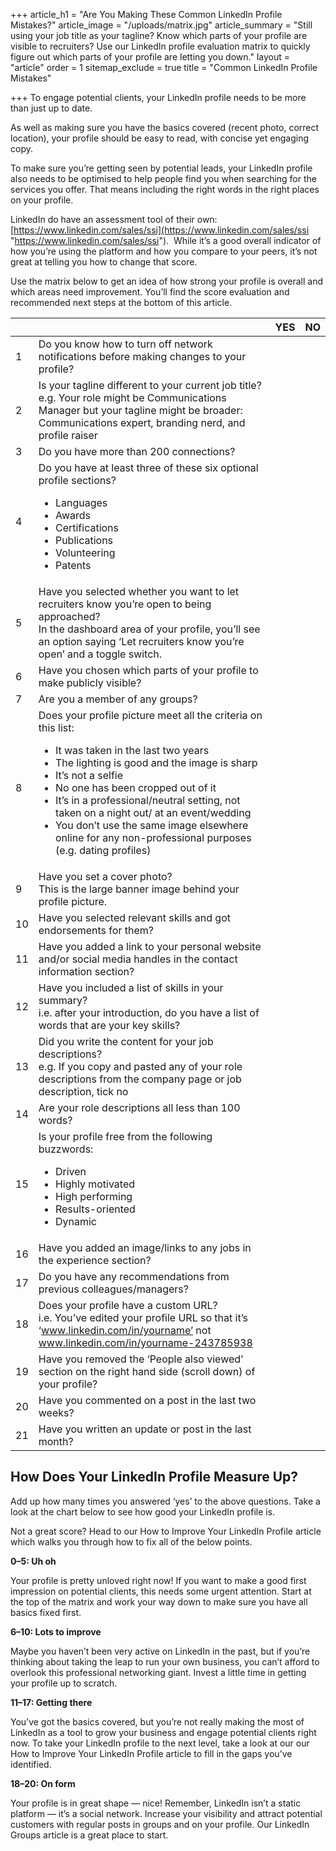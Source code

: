 +++
article_h1 = "Are You Making These Common LinkedIn Profile Mistakes?"
article_image = "/uploads/matrix.jpg"
article_summary = "Still using your job title as your tagline? Know which parts of your profile are visible to recruiters? Use our LinkedIn profile evaluation matrix to quickly figure out which parts of your profile are letting you down."
layout = "article"
order = 1
sitemap_exclude = true
title = "Common LinkedIn Profile Mistakes"

+++
To engage potential clients, your LinkedIn profile needs to be more than just up to date.

As well as making sure you have the basics covered (recent photo, correct location), your profile should be easy to read, with concise yet engaging copy.

To make sure you’re getting seen by potential leads, your LinkedIn profile also needs to be optimised to help people find you when searching for the services you offer. That means including the right words in the right places on your profile.

LinkedIn do have an assessment tool of their own: [https://www.linkedin.com/sales/ssi](https://www.linkedin.com/sales/ssi "https://www.linkedin.com/sales/ssi").  While it’s a good overall indicator of how you’re using the platform and how you compare to your peers, it’s not great at telling you how to change that score.

Use the matrix below to get an idea of how strong your profile is overall and which areas need improvement. You’ll find the score evaluation and recommended next steps at the bottom of this article.

|     |     | YES | NO  |
| --- | --- | --- | --- |
| 1 | Do you know how to turn off network notifications before making changes to your profile? | | |
| 2 | Is your tagline different to your current job title?<br>e.g. Your role might be Communications Manager but your tagline might be broader: Communications expert, branding nerd, and profile raiser | | |
| 3 | Do you have more than 200 connections? | | |
| 4 | Do you have at least three of these six optional profile sections?<br><ul><li>Languages</li><li>Awards</li><li>Certifications</li><li>Publications</li><li>Volunteering</li><li>Patents</li></ul> | | |
| 5 | Have you selected whether you want to let recruiters know you’re open to being approached?<br>In the dashboard area of your profile, you’ll see an option saying ‘Let recruiters know you’re open’ and a toggle switch. | | |
| 6 | Have you chosen which parts of your profile to make publicly visible? | | |
| 7 | Are you a member of any groups? | | |
| 8 | Does your profile picture meet all the criteria on this list:<br><ul><li>It was taken in the last two years</li><li>The lighting is good and the image is sharp</li><li>It’s not a selfie</li><li>No one has been cropped out of it</li><li>It’s in a professional/neutral setting, not taken on a night out/ at an event/wedding</li><li>You don’t use the same image elsewhere online for any non-professional purposes (e.g. dating profiles)</li></ul> | | |
| 9 | Have you set a cover photo?<br>This is the large banner image behind your profile picture. | | |
| 10 | Have you selected relevant skills and got endorsements for them? | | |
| 11 | Have you added a link to your personal website and/or social media handles in the contact information section? | | |
| 12 | Have you included a list of skills in your summary?<br>i.e. after your introduction, do you have a list of words that are your key skills? | | |
| 13 | Did you write the content for your job descriptions?<br>e.g. If you copy and pasted any of your role descriptions from the company page or job description, tick no | | |
| 14 | Are your role descriptions all less than 100 words? | | |
| 15 | Is your profile free from the following buzzwords:<br><ul><li>Driven</li><li>Highly motivated</li><li>High performing</li><li>Results-oriented</li><li>Dynamic</li></ul>| | |
| 16 | Have you added an image/links to any jobs in the experience section? | | |
| 17 | Do you have any recommendations from previous colleagues/managers? | | |
| 18 | Does your profile have a custom URL?<br>i.e. You’ve edited your profile URL so that it’s ‘www.linkedin.com/in/yourname’ not www.linkedin.com/in/yourname-243785938| | |
| 19 | Have you removed the ‘People also viewed’ section on the right hand side (scroll down) of your profile? | | |
| 20 | Have you commented on a post in the last two weeks? | | |
| 21 | Have you written an update or post in the last month? | | |

## How Does Your LinkedIn Profile Measure Up?

Add up how many times you answered ‘yes’ to the above questions. Take a look at the chart below to see how good your LinkedIn profile is.

Not a great score? Head to our How to Improve Your LinkedIn Profile article which walks you through how to fix all of the below points.

**0–5: Uh oh**

Your profile is pretty unloved right now! If you want to make a good first impression on potential clients, this needs some urgent attention. Start at the top of the matrix and work your way down to make sure you have all basics fixed first.

**6–10: Lots to improve**

Maybe you haven’t been very active on LinkedIn in the past, but if you’re thinking about taking the leap to run your own business, you can’t afford to overlook this professional networking giant. Invest a little time in getting your profile up to scratch.

**11–17: Getting there**

You’ve got the basics covered, but you’re not really making the most of LinkedIn as a tool to grow your business and engage potential clients right now. To take your LinkedIn profile to the next level, take a look at our our How to Improve Your LinkedIn Profile article to fill in the gaps you’ve identified.

**18–20: On form**

Your profile is in great shape — nice! Remember, LinkedIn isn’t a static platform — it’s a social network. Increase your visibility and attract potential customers with regular posts in groups and on your profile. Our LinkedIn Groups article is a great place to start.